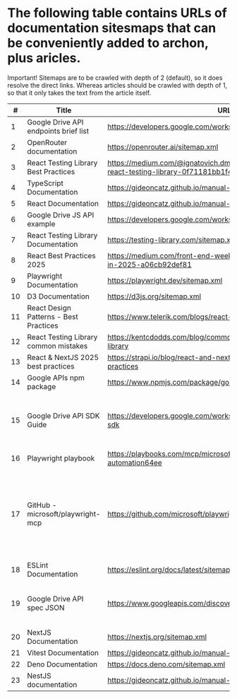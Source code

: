 # The following table contains URLs of documentation sitesmaps that can be conveniently added to archon, plus aricles.

Important! Sitemaps are to be crawled with depth of 2 (default), so it does resolve the direct links. Whereas articles should be crawled with depth of 1, so that it only takes the text from the article itself.

  | #   | Title                                  | URL                                                                                           | Type
  |-----|----------------------------------------|-----------------------------------------------------------------------------------------------|-----
  | 1   | Google Drive API endpoints brief list  | https://developers.google.com/workspace/drive/api/reference/rest/v3                           | Article
  | 2   | OpenRouter documentation               | https://openrouter.ai/sitemap.xml                                                             | Sitemap
  | 3   | React Testing Library Best Practices   | https://medium.com/@ignatovich.dm/best-practices-for-using-react-testing-library-0f71181bb1f4 | Article
  | 4   | TypeScript Documentation               | https://gideoncatz.github.io/manual-sitemaps/typescript-sitemap.xml                           | Sitemap
  | 5   | React Documentation                    | https://gideoncatz.github.io/manual-sitemaps/react-sitemap.xml                                | Sitemap
  | 6   | Google Drive JS API example            | https://developers.google.com/workspace/drive/api/quickstart/js                               | Article
  | 7   | React Testing Library Documentation    | https://testing-library.com/sitemap.xml                                                       | Sitemap
  | 8   | React Best Practices 2025              | https://medium.com/front-end-weekly/top-react-best-practices-in-2025-a06cb92def81             | Sitemap
  | 9   | Playwright Documentation               | https://playwright.dev/sitemap.xml                                                            | Sitemap
  | 10  | D3 Documentation                       | https://d3js.org/sitemap.xml                                                                  | Sitemap
  | 11  | React Design Patterns - Best Practices | https://www.telerik.com/blogs/react-design-patterns-best-practices                            | Article
  | 12  | React Testing Library common mistakes  | https://kentcdodds.com/blog/common-mistakes-with-react-testing-library                        | Article
  | 13  | React & NextJS 2025 best practices     | https://strapi.io/blog/react-and-nextjs-in-2025-modern-best-practices                         | Article
  | 14  | Google APIs npm package                | https://www.npmjs.com/package/googleapis                                                      | Article (sort of...)
  | 15  | Google Drive API SDK Guide             | https://developers.google.com/workspace/drive/api/guides/about-sdk                            | NEED TO CREATE A MANUAL SITEMAP AND RECRAWL
  | 16  | Playwright playbook                    | https://playbooks.com/mcp/microsoft-playwright-browser-automation64ee                         | Article
  | 17  | GitHub - microsoft/playwright-mcp      | https://github.com/microsoft/playwright-mcp                                                   | NEED TO CREATE A MANUAL SITEMAP AND RECRAWL (if it'll work with a github repo)
  | 18  | ESLint Documentation                   | https://eslint.org/docs/latest/sitemap.xml                                                    | Sitemap
  | 19  | Google Drive API spec JSON             | https://www.googleapis.com/discovery/v1/apis/drive/v3/rest                                    | JSON (to be crawled with depth 1)
  | 20  | NextJS Documentation                   | https://nextjs.org/sitemap.xml                                                                | Sitemap
  | 21  | Vitest Documentation                   | https://gideoncatz.github.io/manual-sitemaps/vitest-sitemap.xml                               | Sitemap
  | 22  | Deno Documentation                     | https://docs.deno.com/sitemap.xml                                                             | Sitemap
  | 23  | NestJS documentation                   | https://gideoncatz.github.io/manual-sitemaps/nestjs-sitemap.xml                               | Sitemap

